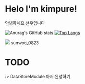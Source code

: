 <h1>Helo I'm kimpure!</h1>
안녕하세요 선우입니다

![Anurag's GitHub stats](https://github-readme-stats.vercel.app/api?username=kimpure&show_icons=true&theme=radical)
[![Top Langs](https://github-readme-stats.vercel.app/api/top-langs/?username=kimpure)](https://github.com/anuraghazra/github-readme-stats)

<img src="https://img.shields.io/badge/Discord-7289DA?style=for-the-badge&logo=discord&logoColor=white">
sunwoo_0823

<h1>TODO</h1>
:> DataStoreModule 마저 완성하기
